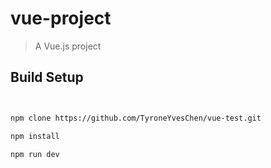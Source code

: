 # vue-project

> A Vue.js project

## Build Setup

``` bash


npm clone https://github.com/TyroneYvesChen/vue-test.git

npm install

npm run dev
```

